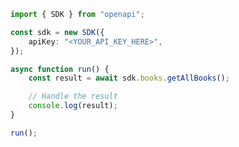 <!-- Start SDK Example Usage [usage] -->
```typescript
import { SDK } from "openapi";

const sdk = new SDK({
    apiKey: "<YOUR_API_KEY_HERE>",
});

async function run() {
    const result = await sdk.books.getAllBooks();

    // Handle the result
    console.log(result);
}

run();

```
<!-- End SDK Example Usage [usage] -->